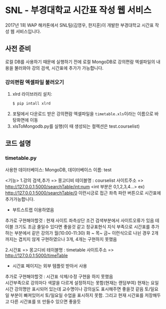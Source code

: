 # SNL - 부경대학교 시간표 작성 웹 서비스

2017년 1회 WAP 해카톤에서 SNL팀(김영우, 한지훈)이 개발한 부경대학교 시간표 작성 웹 서비스입니다.

## 사전 준비

로컬 DB를 사용하기 때문에 실행하기 전에 로컬 MongoDB로 강의편람 엑셀파일의 내용을 불러와야 강의 검색, 시간표에 추가가 가능합니다.

### 강의편람 엑셀파일 불러오기

1. xlrd 라이브러리 설치:
    ```bash
    $ pip intall xlrd
    ```
2. 포털에서 다운로드 받은 강의편람 엑셀파일을 `timetable.xls`이라는 이름으로 바탕화면에 이동
3. xlsToMongodb.py를 실행(이 때 생성되는 컬렉션은 test.courselist)

## 코드 설명

### timetable.py

사용한 데이터베이스: MongoDB, 데이터베이스 이름: test

<기능>
1.강의 검색,추가 => 몽고디비 테이블명 : courselist
	사이트주소 => http://127.0.0.1:5000/searchTable/<int:num> 
	<int 부분은 0,1,2,3,4...>
	ex) http://127.0.0.1:5000/searchTable/0 이런시긍로 접근
	좌측 파란 버튼으로 시간표에 추가가능합니다.

- 부트스트랩 이용하였음

추가로 구현해야할것 : 현재 사이트 좌측상단 조건 검색부분에서 사이트오류가 있음
		 테이블 크기도 조금 줄일수 있다면 좋을것 같고
		 정규표현식 지식 부족으로 시간표를 추가하는 부분에서
		 같은 강의가 월(10:00-11:30) 화 ~ 목~ 금~ 
		이런식으로 나뉜 경우	 2개까지는 겹치지 않게 구현하였으나
		3개, 4개는 구현하지 못했음
		

2.시간표 => 몽고디비 테이블명 : timetable
	사이트주소 => http://127.0.0.1:5000/timeTable

- 시간표 페이지는 외부 템플릿 받아서 사용

추가로 구현해야할것 : 시간표 삭제/수정 구현을 하지 못했음		
	시간부족으로 강의마다 색깔을 다르게 설정하지는 못함(현재는 랜덤부여)
	현재는 요일 시간 강의명만 표시되어 있는데
	교수명이나 강의실도 표시해주면 좋을것 같음
	토/일요일 부분이 빠져있어서 토/일요일 수업을 표시하지 못함.
	그리고 현재 시간표를 저장해두고 다른 시간표를 또 만들수 있으면 좋을듯


